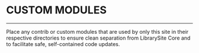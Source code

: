 # CUSTOM MODULES
----------------

Place any contrib or custom modules that are used by only this site in their
respective directories to ensure clean separation from LibrarySite Core and to
facilitate safe, self-contained code updates.
